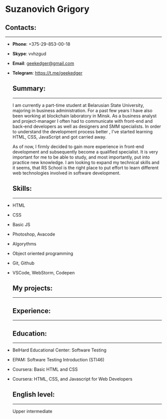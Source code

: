 # Suzanovich Grigory
## Contacts:
---
- **Phone**: +375-29-853-00-18
- **Skype**: vvhzgud
- **Email**: geekedger@gmail.com
- **Telegram**: https://t.me/geekedger

  ## Summary: 
  ---
  I am currently a  part-time student at Belarusian State University, majoring in business administration. For a past few years I have also been working at blockchain laboratory in Minsk. As a business analyst and project-manager I often had to communicate with front-end and back-end developers as well as designers and SMM specialists.  In order to understand the development process better , I've started learning HTML, CSS, JavaScript and got carried away.

  As of now, I firmly decided to gain more experience in front-end development and  subsequently become a qualified specialist.  It is very important for me to be able to study, and most importantly, put into practice new knowledge.  I am looking to expand  my technical skills and it seems, that RS School is the right place to put effort to learn different web technologies involved in software development.


  ## Skills:
  ---
- HTML
- CSS
- Basic JS
- Photoshop, Avacode
- Algorythms
- Object oriented programming
- Git, Github
- VSCode, WebStorm, Codepen
  
  ## My projects:
  ---

  ## Experience:
  ---

  ## Education:
  ---
- BelHard Educational Center: Software Testing
- EPAM: Software Testing Introduction (STI46)
- Coursera: Basic HTML and CSS 
- Coursera: HTML, CSS, and Javascript for Web Developers
  ## English level:
  ---
  Upper intermediate
